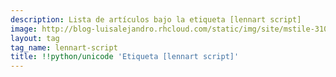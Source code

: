 ```yaml
---
description: Lista de artículos bajo la etiqueta [lennart script]
image: http://blog-luisalejandro.rhcloud.com/static/img/site/mstile-310x310.png
layout: tag
tag_name: lennart-script
title: !!python/unicode 'Etiqueta [lennart script]'
---
```

